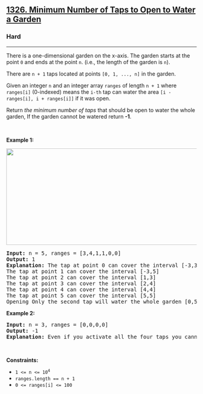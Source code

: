 <h2><a href="https://leetcode.com/problems/minimum-number-of-taps-to-open-to-water-a-garden/?envType=company&envId=salesforce&favoriteSlug=salesforce-three-months">1326. Minimum Number of Taps to Open to Water a Garden</a></h2><h3>Hard</h3><hr><p>There is a one-dimensional garden on the x-axis. The garden starts at the point <code>0</code> and ends at the point <code>n</code>. (i.e., the&nbsp;length of the garden is <code>n</code>).</p>

<p>There are <code>n + 1</code> taps located at points <code>[0, 1, ..., n]</code> in the garden.</p>

<p>Given an integer <code>n</code> and an integer array <code>ranges</code> of length <code>n + 1</code> where <code>ranges[i]</code> (0-indexed) means the <code>i-th</code> tap can water the area <code>[i - ranges[i], i + ranges[i]]</code> if it was open.</p>

<p>Return <em>the minimum number of taps</em> that should be open to water the whole garden, If the garden cannot be watered return <strong>-1</strong>.</p>

<p>&nbsp;</p>
<p><strong class="example">Example 1:</strong></p>
<img alt="" src="https://assets.leetcode.com/uploads/2020/01/16/1685_example_1.png" style="width: 525px; height: 255px;" />
<pre>
<strong>Input:</strong> n = 5, ranges = [3,4,1,1,0,0]
<strong>Output:</strong> 1
<strong>Explanation:</strong> The tap at point 0 can cover the interval [-3,3]
The tap at point 1 can cover the interval [-3,5]
The tap at point 2 can cover the interval [1,3]
The tap at point 3 can cover the interval [2,4]
The tap at point 4 can cover the interval [4,4]
The tap at point 5 can cover the interval [5,5]
Opening Only the second tap will water the whole garden [0,5]
</pre>

<p><strong class="example">Example 2:</strong></p>

<pre>
<strong>Input:</strong> n = 3, ranges = [0,0,0,0]
<strong>Output:</strong> -1
<strong>Explanation:</strong> Even if you activate all the four taps you cannot water the whole garden.
</pre>

<p>&nbsp;</p>
<p><strong>Constraints:</strong></p>

<ul>
	<li><code>1 &lt;= n &lt;= 10<sup>4</sup></code></li>
	<li><code>ranges.length == n + 1</code></li>
	<li><code>0 &lt;= ranges[i] &lt;= 100</code></li>
</ul>
